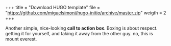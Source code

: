 +++
title = "Download HUGO template"
file = "https://github.com/miguelsimoni/hugo-initio/archive/master.zip"
weigth = 2
+++

Another simple, nice-looking **call to action box**. Boxing is about respect. getting it for yourself, and taking it away from the other guy. no, this is mount everest.
